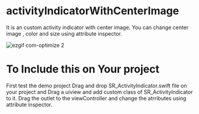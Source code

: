 # activityIndicatorWithCenterImage
It is an custom activity indicator with center image. You can change center image , color and size using attribute inspector. 




![ezgif com-optimize 2](https://cloud.githubusercontent.com/assets/18482070/23123099/196b043a-f78f-11e6-887a-bab40f857ad4.gif)


# To Include this on Your project
First test the demo project
Drag and drop SR_ActivityIndicator.swift file on your project and Drag a uiview and add custom class of SR_ActivityIndicator to it.
Drag the outlet to the viewController and change the atrributes using attribute inspector.
